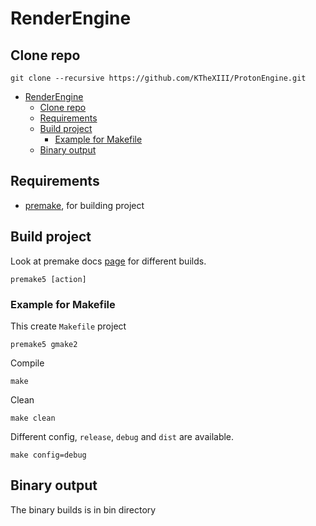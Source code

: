 # RenderEngine

## Clone repo

```
git clone --recursive https://github.com/KTheXIII/ProtonEngine.git
```

- [RenderEngine](#renderengine)
  - [Clone repo](#clone-repo)
  - [Requirements](#requirements)
  - [Build project](#build-project)
    - [Example for Makefile](#example-for-makefile)
  - [Binary output](#binary-output)

## Requirements

- [premake](https://github.com/premake/premake-core), for building project

## Build project

Look at premake docs [page](https://github.com/premake/premake-core/wiki/Using-Premake) for different builds.

```
premake5 [action]
```

### Example for Makefile

This create `Makefile` project

```
premake5 gmake2
```

Compile

```
make
```

Clean

```
make clean
```

Different config, `release`, `debug` and `dist` are available.

```
make config=debug
```

## Binary output

The binary builds is in bin directory
